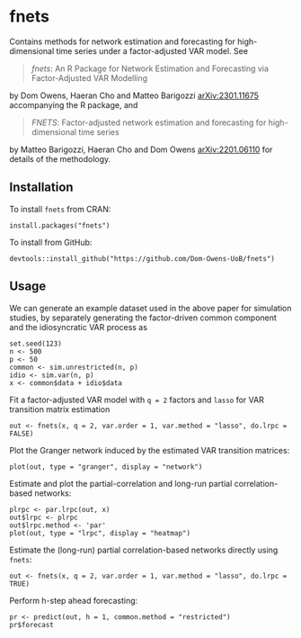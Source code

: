 # fnets

Contains methods for network estimation and forecasting for high-dimensional time series under a factor-adjusted VAR model. See 

> _fnets_: An R Package for Network Estimation and Forecasting via Factor-Adjusted VAR Modelling

by Dom Owens, Haeran Cho and Matteo Barigozzi [arXiv:2301.11675](https://arxiv.org/abs/2301.11675) accompanying the R package, and

> _FNETS_: Factor-adjusted network estimation and forecasting for high-dimensional time series

by Matteo Barigozzi, Haeran Cho and Dom Owens [arXiv:2201.06110](https://arxiv.org/abs/2201.06110) for details of the methodology.


## Installation

To install `fnets` from CRAN:

```
install.packages("fnets")
```


To install from GitHub:

```
devtools::install_github("https://github.com/Dom-Owens-UoB/fnets")
```

## Usage

We can generate an example dataset used in the above paper for simulation studies, by separately generating the factor-driven common component and the idiosyncratic VAR process as
```
set.seed(123)
n <- 500
p <- 50
common <- sim.unrestricted(n, p)
idio <- sim.var(n, p)
x <- common$data + idio$data
```

Fit a factor-adjusted VAR model with `q = 2` factors and `lasso` for VAR transition matrix estimation
```
out <- fnets(x, q = 2, var.order = 1, var.method = "lasso", do.lrpc = FALSE)
```

Plot the Granger network induced by the estimated VAR transition matrices:
```
plot(out, type = "granger", display = "network")
```

Estimate and plot the partial-correlation and long-run partial correlation-based networks:
```
plrpc <- par.lrpc(out, x)
out$lrpc <- plrpc
out$lrpc.method <- 'par'
plot(out, type = "lrpc", display = "heatmap")
```

Estimate the (long-run) partial correlation-based networks directly using `fnets`:
```
out <- fnets(x, q = 2, var.order = 1, var.method = "lasso", do.lrpc = TRUE)
```

Perform h-step ahead forecasting:
```
pr <- predict(out, h = 1, common.method = "restricted")
pr$forecast
```






